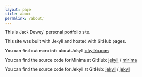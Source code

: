 ```yaml
---
layout: page
title: About
permalink: /about/
---
```


This is Jack Dewey' personal portfolio site.

This site was built with Jekyll and hosted with GitHub pages.  

You can find out more info about Jekyll [jekyllrb.com](https://jekyllrb.com/)

You can find the source code for Minima at GitHub:
[jekyll][jekyll-organization] /
[minima](https://github.com/jekyll/minima)

You can find the source code for Jekyll at GitHub:
[jekyll][jekyll-organization] /
[jekyll](https://github.com/jekyll/jekyll)


[jekyll-organization]: https://github.com/jekyll
